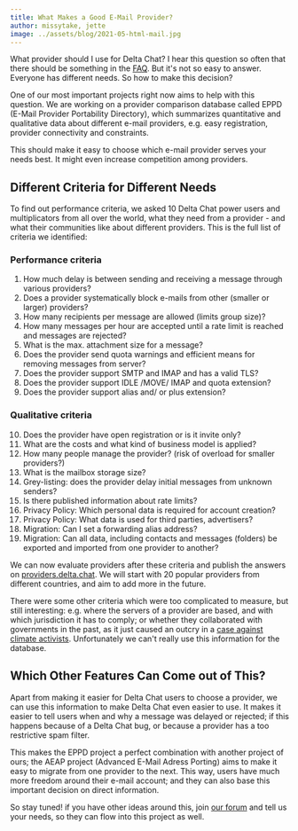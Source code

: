 ```yaml
---
title: What Makes a Good E-Mail Provider?
author: missytake, jette
image: ../assets/blog/2021-05-html-mail.jpg
---
```



What provider should I use for Delta Chat? I hear this question so often that
there should be something in the [FAQ](help). But it's not so easy to answer.
Everyone has different needs. So how to make this decision?

One of our most important projects right now aims to help with this question.
We are working on a provider comparison database called EPPD (E-Mail Provider
Portability Directory), which summarizes quantitative and qualitative data
about different e-mail providers, e.g. easy registration, provider connectivity
and constraints.

This should make it easy to choose which e-mail provider serves your needs
best. It might even increase competition among providers.

## Different Criteria for Different Needs

To find out performance criteria, we asked 10 Delta Chat power users and
multiplicators from all over the world, what they need from a provider - and
what their communities like about different providers. This is the full list of
criteria we identified:

### Performance criteria

1. How much delay is between sending and receiving a message through various providers? 
2. Does a provider systematically block e-mails from other (smaller or larger) providers? 
3. How many recipients per message are allowed  (limits group size)?
4. How many messages per hour are accepted until a rate limit is reached and messages are rejected?
5. What is the max. attachment size for a message?
6. Does the provider send quota warnings and efficient means for removing messages from server?
7. Does the provider support SMTP and IMAP and has a valid TLS?
8. Does the provider support IDLE /MOVE/ IMAP and quota extension?
9. Does the provider support alias and/ or plus extension?

### Qualitative criteria

10. Does the provider have open registration or is it invite only?
11. What are the costs and what kind of business model is applied?
12. How many people manage the provider? (risk of overload for smaller providers?)
13. What is the mailbox storage size?
14. Grey-listing: does the provider delay initial messages from unknown senders? 
15. Is there published information about rate limits?
16. Privacy Policy: Which personal data is required for account creation?
17. Privacy Policy: What data is used for third parties, advertisers?
18. Migration: Can I set a forwarding alias address?
19. Migration: Can all data, including contacts and messages (folders) be exported and imported from one provider to another?

We can now evaluate providers after these criteria and publish the answers on
[providers.delta.chat](https://providers.delta.chat). We will start with 20
popular providers from different countries, and aim to add more in the future.

There were some other criteria which were too complicated to measure, but still
interesting: e.g. where the servers of a provider are based, and with which
jurisdiction it has to comply; or whether they collaborated with governments in
the past, as it just caused an outcry in a [case against climate
activists](https://protonmail.com/blog/climate-activist-arrest/). Unfortunately
we can't really use this information for the database.

## Which Other Features Can Come out of This?

Apart from making it easier for Delta Chat users to choose a provider, we can
use this information to make Delta Chat even easier to use. It makes it easier
to tell users when and why a message was delayed or rejected; if this happens
because of a Delta Chat bug, or because a provider has a too restrictive spam
filter.

This makes the EPPD project a perfect combination with another project of ours;
the AEAP project (Advanced E-Mail Adress Porting) aims to make it easy to
migrate from one provider to the next. This way, users have much more freedom
around their e-mail account; and they can also base this important decision on
direct information.

So stay tuned! if you have other ideas around this, join [our
forum](https://support.delta.chat) and tell us your needs, so they can flow
into this project as well.

